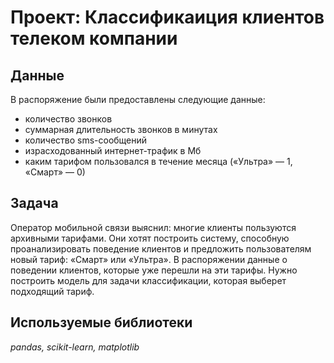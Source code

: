 # Проект: Классификаиция клиентов телеком компании

## Данные

В распоряжение были предоставлены следующие данные: 
 - количество звонков
 - суммарная длительность звонков в минутах
 - количество sms-сообщений
 - израсходованный интернет-трафик в Мб
 - каким тарифом пользовался в течение месяца («Ультра» — 1, «Смарт» — 0)

## Задача

Оператор мобильной связи выяснил: многие клиенты пользуются архивными тарифами. Они хотят построить систему, способную проанализировать поведение клиентов и предложить пользователям новый тариф: «Смарт» или «Ультра». В распоряжении данные о поведении клиентов, которые уже перешли на эти тарифы. Нужно построить модель для задачи классификации, которая выберет подходящий тариф. 

## Используемые библиотеки
*pandas, scikit-learn, matplotlib*

